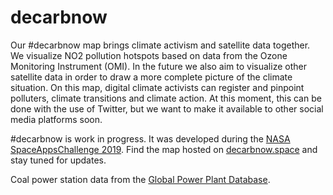# decarbnow
Our #decarbnow map brings climate activism and satellite data together. We visualize NO2 pollution hotspots based on data from the Ozone Monitoring Instrument (OMI). In the future we also aim to visualize other satellite data in order to draw a more complete picture of the climate situation. On this map, digital climate activists can register and pinpoint polluters, climate transitions and climate action. At this moment, this can be done with the use of Twitter, but we want to make it available to other social media platforms soon. 

#decarbnow is work in progress. It was developed during the [NASA SpaceAppsChallenge 2019](https://2019.spaceappschallenge.org/). Find the map hosted on [decarbnow.space](https://decarbnow.space) and stay tuned for updates.

Coal power station data from the [Global Power Plant Database](https://github.com/wri/global-power-plant-database).
